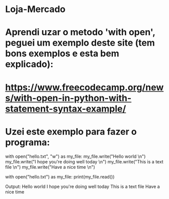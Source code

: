 # Loja-Mercado
# Aprendi uzar o metodo 'with open', peguei um exemplo deste site (tem bons exemplos e esta bem explicado):
# https://www.freecodecamp.org/news/with-open-in-python-with-statement-syntax-example/
# Uzei este exemplo para fazer o programa:
with open("hello.txt", "w") as my_file:
    my_file.write("Hello world \n")
    my_file.write("I hope you're doing well today \n")
    my_file.write("This is a text file \n")
    my_file.write("Have a nice time \n")

with open("hello.txt") as my_file:
    print(my_file.read())

   Output: 
   Hello world 
   I hope you're doing well today
   This is a text file
   Have a nice time

